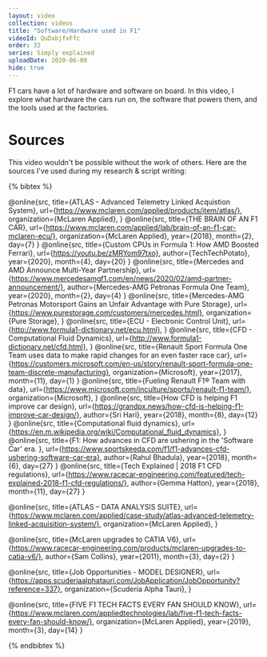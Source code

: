 ```yaml
---
layout: video
collection: videos
title: "Software/Hardware used in F1"
videoId: QuDxbjfxFfc
order: 32
series: Simply explained
uploadDate: 2020-06-09
hide: true
---
```


F1 cars have a lot of hardware and software on board. In this video, I explore what hardware the cars run on, the software that powers them, and the tools used at the factories.

# Sources
This video wouldn't be possible without the work of others. Here are the sources I've used during my research & script writing:

{% bibtex %}

@online{src,
    title={ATLAS - Advanced Telemetry Linked Acquistion System},
    url={https://www.mclaren.com/applied/products/item/atlas/},
    organization={McLaren Applied},
}
@online{src,
    title={THE BRAIN OF AN F1 CAR},
    url={https://www.mclaren.com/applied/lab/brain-of-an-f1-car-mclaren-ecu/},
    organization={McLaren Applied},
    year={2018},
    month={2},
    day={7}
}
@online{src,
    title={Custom CPUs in Formula 1: How AMD Boosted Ferrari},
    url={https://youtu.be/zMRYom97txo},
    author={TechTechPotato},
    year={2020},
    month={4},
    day={20}
}
@online{src,
    title={Mercedes and AMD Announce Multi-Year Partnership},
    url={https://www.mercedesamgf1.com/en/news/2020/02/amd-partner-announcement/},
    author={Mercedes-AMG Petronas Formula One Team},
    year={2020},
    month={2},
    day={4}
}
@online{src,
    title={Mercedes-AMG Petronas Motorsport Gains an Unfair Advantage with Pure Storage},
    url={https://www.purestorage.com/customers/mercedes.html},
    organization={Pure Storage},
}
@online{src,
    title={ECU - Electronic Control Unit},
    url={http://www.formula1-dictionary.net/ecu.html},
}
@online{src,
    title={CFD - Computational Fluid Dynamics},
    url={http://www.formula1-dictionary.net/cfd.html},
}
@online{src,
    title={Renault Sport Formula One Team uses data to make rapid changes for an even faster race car},
    url={https://customers.microsoft.com/en-us/story/renault-sport-formula-one-team-discrete-manufacturing},
    organization={Microsoft},
    year={2017},
    month={11},
    day={1}
}
@online{src,
    title={Fueling Renault F1® Team with data},
    url={https://www.microsoft.com/inculture/sports/renault-f1-team/},
    organization={Microsoft},
}
@online{src,
    title={How CFD is helping F1 improve car design},
    url={https://grandpx.news/how-cfd-is-helping-f1-improve-car-design/},
    author={Sri Hari},
    year={2018},
    month={8},
    day={12}
}
@online{src,
    title={Computational fluid dynamics},
    url={https://en.m.wikipedia.org/wiki/Computational_fluid_dynamics},
}
@online{src,
    title={F1: How advances in CFD are ushering in the 'Software Car' era. },
    url={https://www.sportskeeda.com/f1/f1-advances-cfd-ushering-software-car-era},
    author={Rahul Bhadula},
    year={2018},
    month={6},
    day={27}
}
@online{src,
    title={Tech Explained | 2018 F1 CFD regulations},
    url={https://www.racecar-engineering.com/featured/tech-explained-2018-f1-cfd-regulations/},
    author={Gemma Hatton},
    year={2018},
    month={11},
    day={27}
}

@online{src,
    title={ATLAS – DATA ANALYSIS SUITE},
    url={https://www.mclaren.com/applied/case-study/atlas-advanced-telemetry-linked-acquisition-system/},
    organization={McLaren Applied},
}

@online{src,
    title={McLaren upgrades to CATIA V6},
    url={https://www.racecar-engineering.com/products/mclaren-upgrades-to-catia-v6/},
    author={Sam Collins},
    year={2011},
    month={3},
    day={2}
}

@online{src,
    title={Job Opportunities - MODEL DESIGNER},
    url={https://apps.scuderiaalphatauri.com/JobApplication/JobOpportunity?reference=337},
    organization={Scuderia Alpha Tauri},
}

@online{src,
    title={FIVE F1 TECH FACTS EVERY FAN SHOULD KNOW},
    url={https://www.mclaren.com/appliedtechnologies/lab/five-f1-tech-facts-every-fan-should-know/},
    organization={McLaren Applied},
    year={2019},
    month={3},
    day={14}
}

{% endbibtex %}
